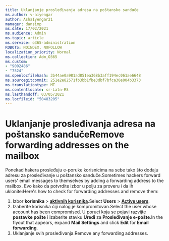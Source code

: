 ```yaml
---
title: Uklanjanje prosleđivanja adresa na poštansko sanduče
ms.author: v-aiyengar
author: AshaIyengar21
manager: dansimp
ms.date: 17/02/2021
ms.audience: Admin
ms.topic: article
ms.service: o365-administration
ROBOTS: NOINDEX, NOFOLLOW
localization_priority: Normal
ms.collection: Adm_O365
ms.custom:
- "9002486"
- "7524"
ms.openlocfilehash: 3b44ae0a981ad851ea368b3aff194ec061ae6648
ms.sourcegitcommit: 251e2e82571fb3bb1fbe3dbf7bfca30e004b3373
ms.translationtype: MT
ms.contentlocale: sr-Latn-RS
ms.lasthandoff: 03/05/2021
ms.locfileid: "50483205"
---
```

# <a name="remove-forwarding-addresses-on-the-mailbox"></a><span data-ttu-id="53cca-102">Uklanjanje prosleđivanja adresa na poštansko sanduče</span><span class="sxs-lookup"><span data-stu-id="53cca-102">Remove forwarding addresses on the mailbox</span></span>

<span data-ttu-id="53cca-103">Ponekad hakera prosleđuju e-poruke korisnicima na sebe tako što dodaju adresu za prosleđivanje u poštansko sanduče.</span><span class="sxs-lookup"><span data-stu-id="53cca-103">Sometimes hackers forward users' email messages to themselves by adding a forwarding address to the mailbox.</span></span> <span data-ttu-id="53cca-104">Evo kako da potvrdite izbor u polju za proveru i da ih uklonite:</span><span class="sxs-lookup"><span data-stu-id="53cca-104">Here's how to check for forwarding addresses and remove them:</span></span>

1. <span data-ttu-id="53cca-105">Izbor **korisnika**  >  **[aktivnih korisnika](https://go.microsoft.com/fwlink/p/?linkid=834822)**.</span><span class="sxs-lookup"><span data-stu-id="53cca-105">Select **Users** > **[Active users](https://go.microsoft.com/fwlink/p/?linkid=834822)**.</span></span>
1. <span data-ttu-id="53cca-106">Izaberite korisnika čiji nalog je kompromitovan.</span><span class="sxs-lookup"><span data-stu-id="53cca-106">Select the user whose account has been compromised.</span></span> <span data-ttu-id="53cca-107">U poruci koja se pojavi razvijte **postavke pošte** i izaberite stavku **Uredi** za **Prosleđivanje e-pošte**.</span><span class="sxs-lookup"><span data-stu-id="53cca-107">In the flyout that appears, expand **Mail Settings** and click **Edit** for **Email forwarding**.</span></span>
1. <span data-ttu-id="53cca-108">Uklanjanje svih prosleđivanja.</span><span class="sxs-lookup"><span data-stu-id="53cca-108">Remove any forwarding addresses.</span></span>
